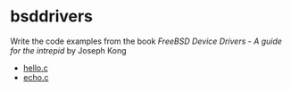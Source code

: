 # bsddrivers
Write the code examples from the book *FreeBSD Device Drivers - A guide for the
intrepid* by Joseph Kong

* [hello.c](hello/hello.c)
* [echo.c](echo/echo.c)
